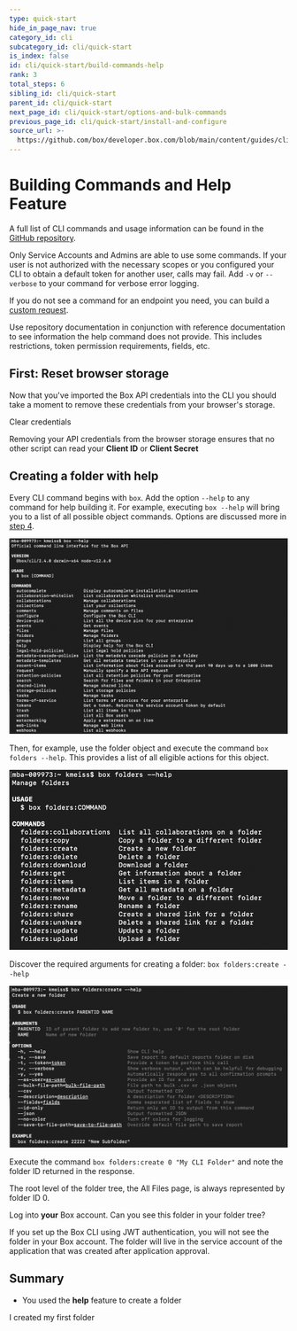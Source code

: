 ```yaml
---
type: quick-start
hide_in_page_nav: true
category_id: cli
subcategory_id: cli/quick-start
is_index: false
id: cli/quick-start/build-commands-help
rank: 3
total_steps: 6
sibling_id: cli/quick-start
parent_id: cli/quick-start
next_page_id: cli/quick-start/options-and-bulk-commands
previous_page_id: cli/quick-start/install-and-configure
source_url: >-
  https://github.com/box/developer.box.com/blob/main/content/guides/cli/quick-start/3-build-commands-help.md
---
```

# Building Commands and Help Feature

A full list of CLI commands and usage information can be found in the
[GitHub repository][github].

<Message type=warning>

Only Service Accounts and Admins are able to use some commands.
If your user is not authorized with the necessary scopes or you
configured your CLI to obtain a default token for another user, calls may
fail. Add `-v` or `--verbose` to your command for verbose error logging.

</Message>

If you do not see a command for an endpoint you need, you can build a
[custom request][custom].

<Message type=tip>

Use repository documentation in conjunction with reference documentation to
see information the help command does not provide. This includes
restrictions, token permission requirements, fields, etc.

</Message>

<YouTube id='66wlIyS07Aw' >

</YouTube>

## First: Reset browser storage

Now that you've imported the Box API credentials into the CLI you should take a
moment to remove these credentials from your browser's storage.

<ResetButton id='cli,credentials,observable_events'>

Clear credentials

</ResetButton>

<Message warning>

Removing your API credentials from the browser storage ensures that no other
script can read your **Client ID** or **Client Secret**

</Message>

## Creating a folder with help

<!--alex ignore executing-->

Every CLI command begins with `box`. Add the option `--help` to any
command for help building it. For example, executing `box --help` will bring you
to a list of all possible object commands. Options are discussed more in
[step 4][four].

<ImageFrame center>

![Help](./help.png)

</ImageFrame>

<!--alex ignore execute-->

Then, for example, use the folder object and execute the command
`box folders --help`. This provides a list of all eligible actions for this
object.

<ImageFrame center>

![Help](./folders_help.png)

</ImageFrame>

<!-- markdownlint-disable line-length -->

Discover the required arguments for creating a folder: `box folders:create --help`

<!-- markdownlint-enable line-length -->

<ImageFrame center>

![Help](./folders_create_help.png)

</ImageFrame>

<!--alex ignore execute-->

Execute the command `box folders:create 0 "My CLI Folder"` and note the folder
ID returned in the response.

<Message type=tip>

The root level of the folder tree, the All Files page, is always represented
by folder ID 0.

</Message>

Log into **your** Box account. Can you see this folder in your folder tree?

<Message type=warning>

If you set up the Box CLI using JWT authentication, you will not see the
folder in your Box account. The folder will live in the service account
of the application that was created after application approval.

</Message>

## Summary

- You used the **help** feature to create a folder

<Next>

I created my first folder

</Next>

[github]: https://github.com/box/boxcli#command-topics-1
[custom]: https://github.com/box/boxcli/blob/master/docs/request.md
[sa]: g://getting-started/user-types/service-account
[four]: g://cli/quick-start/options-and-bulk-commands/#options